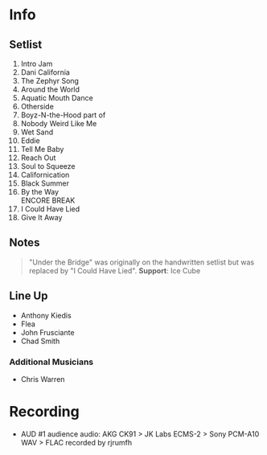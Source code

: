 # Info

## Setlist

1. Intro Jam
2. Dani California
3. The Zephyr Song
4. Around the World
5. Aquatic Mouth Dance
6. Otherside
7. Boyz-N-the-Hood part of
8. Nobody Weird Like Me
9. Wet Sand
10. Eddie
11. Tell Me Baby
12. Reach Out
13. Soul to Squeeze
14. Californication
15. Black Summer
16. By the Way
<br> ENCORE BREAK
17. I Could Have Lied
18. Give It Away

## Notes
 
> "Under the Bridge" was originally on the handwritten setlist but was replaced by "I Could Have Lied".
**Support**: Ice Cube

## Line Up

* Anthony Kiedis
* Flea
* John Frusciante
* Chad Smith

### Additional Musicians

* Chris Warren

# Recording

* AUD #1 audience audio: AKG CK91 > JK Labs ECMS-2 > Sony PCM-A10 WAV > FLAC recorded by rjrumfh
